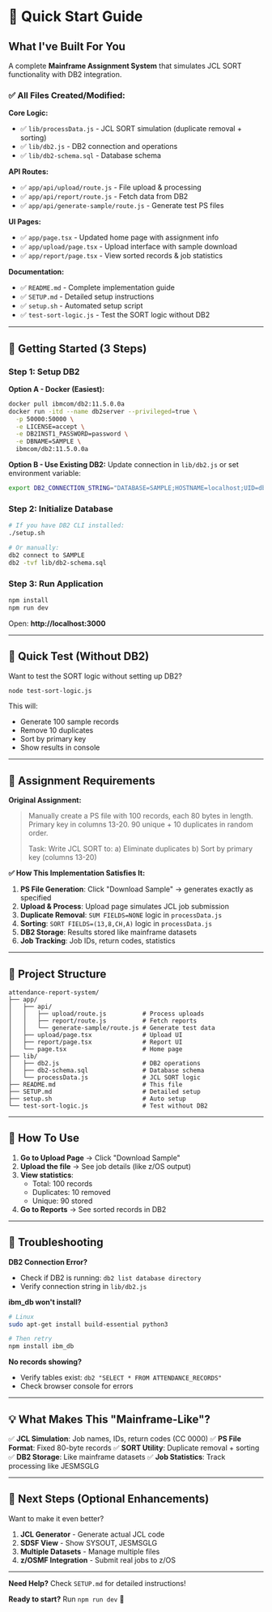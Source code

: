 # 🎯 Quick Start Guide

## What I've Built For You

A complete **Mainframe Assignment System** that simulates JCL SORT functionality with DB2 integration.

### ✅ All Files Created/Modified:

**Core Logic:**
- ✅ `lib/processData.js` - JCL SORT simulation (duplicate removal + sorting)
- ✅ `lib/db2.js` - DB2 connection and operations
- ✅ `lib/db2-schema.sql` - Database schema

**API Routes:**
- ✅ `app/api/upload/route.js` - File upload & processing
- ✅ `app/api/report/route.js` - Fetch data from DB2
- ✅ `app/api/generate-sample/route.js` - Generate test PS files

**UI Pages:**
- ✅ `app/page.tsx` - Updated home page with assignment info
- ✅ `app/upload/page.tsx` - Upload interface with sample download
- ✅ `app/report/page.tsx` - View sorted records & job statistics

**Documentation:**
- ✅ `README.md` - Complete implementation guide
- ✅ `SETUP.md` - Detailed setup instructions
- ✅ `setup.sh` - Automated setup script
- ✅ `test-sort-logic.js` - Test the SORT logic without DB2

---

## 🚀 Getting Started (3 Steps)

### Step 1: Setup DB2

**Option A - Docker (Easiest):**
```bash
docker pull ibmcom/db2:11.5.0.0a
docker run -itd --name db2server --privileged=true \
  -p 50000:50000 \
  -e LICENSE=accept \
  -e DB2INST1_PASSWORD=password \
  -e DBNAME=SAMPLE \
  ibmcom/db2:11.5.0.0a
```

**Option B - Use Existing DB2:**
Update connection in `lib/db2.js` or set environment variable:
```bash
export DB2_CONNECTION_STRING="DATABASE=SAMPLE;HOSTNAME=localhost;UID=db2inst1;PWD=password;PORT=50000;PROTOCOL=TCPIP"
```

### Step 2: Initialize Database
```bash
# If you have DB2 CLI installed:
./setup.sh

# Or manually:
db2 connect to SAMPLE
db2 -tvf lib/db2-schema.sql
```

### Step 3: Run Application
```bash
npm install
npm run dev
```

Open: **http://localhost:3000**

---

## 🧪 Quick Test (Without DB2)

Want to test the SORT logic without setting up DB2?

```bash
node test-sort-logic.js
```

This will:
- Generate 100 sample records
- Remove 10 duplicates
- Sort by primary key
- Show results in console

---

## 📝 Assignment Requirements

**Original Assignment:**
> Manually create a PS file with 100 records, each 80 bytes in length. 
> Primary key in columns 13-20. 90 unique + 10 duplicates in random order.
> 
> Task: Write JCL SORT to:
> a) Eliminate duplicates
> b) Sort by primary key (columns 13-20)

**✅ How This Implementation Satisfies It:**

1. **PS File Generation**: Click "Download Sample" → generates exactly as specified
2. **Upload & Process**: Upload page simulates JCL job submission
3. **Duplicate Removal**: `SUM FIELDS=NONE` logic in `processData.js`
4. **Sorting**: `SORT FIELDS=(13,8,CH,A)` logic in `processData.js`
5. **DB2 Storage**: Results stored like mainframe datasets
6. **Job Tracking**: Job IDs, return codes, statistics

---

## 📂 Project Structure

```
attendance-report-system/
├── app/
│   ├── api/
│   │   ├── upload/route.js          # Process uploads
│   │   ├── report/route.js          # Fetch reports
│   │   └── generate-sample/route.js # Generate test data
│   ├── upload/page.tsx              # Upload UI
│   ├── report/page.tsx              # Report UI
│   └── page.tsx                     # Home page
├── lib/
│   ├── db2.js                       # DB2 operations
│   ├── db2-schema.sql               # Database schema
│   └── processData.js               # JCL SORT logic
├── README.md                        # This file
├── SETUP.md                         # Detailed setup
├── setup.sh                         # Auto setup
└── test-sort-logic.js               # Test without DB2
```

---

## 🎯 How To Use

1. **Go to Upload Page** → Click "Download Sample"
2. **Upload the file** → See job details (like z/OS output)
3. **View statistics**:
   - Total: 100 records
   - Duplicates: 10 removed
   - Unique: 90 stored
4. **Go to Reports** → See sorted records in DB2

---

## 🔧 Troubleshooting

**DB2 Connection Error?**
- Check if DB2 is running: `db2 list database directory`
- Verify connection string in `lib/db2.js`

**ibm_db won't install?**
```bash
# Linux
sudo apt-get install build-essential python3

# Then retry
npm install ibm_db
```

**No records showing?**
- Verify tables exist: `db2 "SELECT * FROM ATTENDANCE_RECORDS"`
- Check browser console for errors

---

## 💡 What Makes This "Mainframe-Like"?

✅ **JCL Simulation**: Job names, IDs, return codes (CC 0000)
✅ **PS File Format**: Fixed 80-byte records
✅ **SORT Utility**: Duplicate removal + sorting
✅ **DB2 Storage**: Like mainframe datasets
✅ **Job Statistics**: Track processing like JESMSGLG

---

## 🚀 Next Steps (Optional Enhancements)

Want to make it even better?

1. **JCL Generator** - Generate actual JCL code
2. **SDSF View** - Show SYSOUT, JESMSGLG
3. **Multiple Datasets** - Manage multiple files
4. **z/OSMF Integration** - Submit real jobs to z/OS

---

**Need Help?** Check `SETUP.md` for detailed instructions!

**Ready to start?** Run `npm run dev` 🎉
